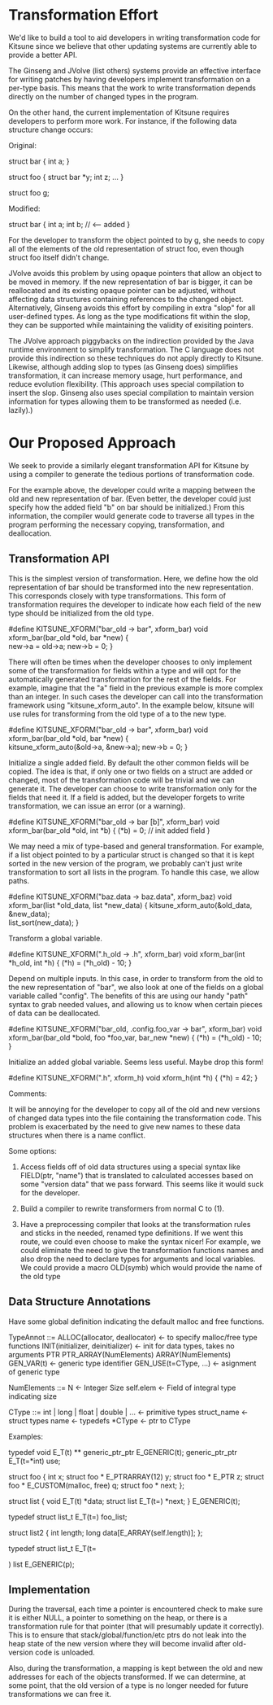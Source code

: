 

Transformation Effort
=====================

We'd like to build a tool to aid developers in writing transformation
code for Kitsune since we believe that other updating systems are
currently able to provide a better API.

The Ginseng and JVolve (list others) systems provide an effective
interface for writing patches by having developers implement
transformation on a per-type basis.  This means that the work to write
transformation depends directly on the number of changed types in the
program.

On the other hand, the current implementation of Kitsune requires
developers to perform more work.  For instance, if the following data
structure change occurs:

Original:

struct bar {
   int a;
} 

struct foo {
   struct bar *y;
   int z;
   ...
}

struct foo g;

Modified:

struct bar {
   int a;
   int b; // <-- added
} 

For the developer to transform the object pointed to by g, she needs
to copy all of the elements of the old representation of struct foo,
even though struct foo itself didn't change.

JVolve avoids this problem by using opaque pointers that allow an
object to be moved in memory.  If the new representation of bar is
bigger, it can be reallocated and its existing opaque pointer can be
adjusted, without affecting data structures containing references to
the changed object.  Alternatively, Ginseng avoids this effort by
compiling in extra "slop" for all user-defined types.  As long as the
type modifications fit within the slop, they can be supported while
maintaining the validity of exisiting pointers.

The JVolve approach piggybacks on the indirection provided by the Java
runtime environment to simplify transformation.  The C language does
not provide this indirection so these techniques do not apply directly
to Kitsune.  Likewise, although adding slop to types (as Ginseng does)
simplifies transformation, it can increase memory usage, hurt
performance, and reduce evolution flexibility.  (This approach uses
special compilation to insert the slop.  Ginseng also uses special
compilation to maintain version information for types allowing them to
be transformed as needed (i.e. lazily).)

Our Proposed Approach
=====================

We seek to provide a similarly elegant transformation API for Kitsune
by using a compiler to generate the tedious portions of transformation
code.

For the example above, the developer could write a mapping between the
old and new representation of bar.  (Even better, the developer could
just specify how the added field "b" on bar should be initialized.)
From this information, the compiler would generate code to traverse
all types in the program performing the necessary copying,
transformation, and deallocation.

Transformation API
------------------

This is the simplest version of transformation.  Here, we define how
the old representation of bar should be transformed into the new
representation.  This corresponds closely with type transformations.
This form of transformation requires the developer to indicate how
each field of the new type should be initialized from the old type.

#define KITSUNE_XFORM("bar_old -> bar", xform_bar)
void xform_bar(bar_old *old, bar *new) 
{  
  new->a = old->a;
  new->b = 0;
}

There will often be times when the developer chooses to only implement
some of the transformation for fields within a type and will opt for
the automatically generated transformation for the rest of the fields.
For example, imagine that the "a" field in the previous example is
more complex than an integer.  In such cases the developer can call
into the transformation framework using "kitsune_xform_auto".  In the
example below, kitsune will use rules for transforming from the old
type of a to the new type.

#define KITSUNE_XFORM("bar_old -> bar", xform_bar)
void xform_bar(bar_old *old, bar *new) 
{  
  kitsune_xform_auto(&old->a, &new->a);
  new->b = 0;
}

Initialize a single added field.  By default the other common fields
will be copied.  The idea is that, if only one or two fields on a
struct are added or changed, most of the transformation code will be
trivial and we can generate it.  The developer can choose to write
transformation only for the fields that need it.  If a field is added,
but the developer forgets to write transformation, we can issue an
error (or a warning).

#define KITSUNE_XFORM("bar_old -> bar [b]", xform_bar)
void xform_bar(bar_old *old, int *b)
{
  (*b) = 0; // init added field
}

We may need a mix of type-based and general transformation.  For
example, if a list object pointed to by a particular struct is changed
so that it is kept sorted in the new version of the program, we
probably can't just write transformation to sort all lists in the
program.  To handle this case, we allow paths.

#define KITSUNE_XFORM("baz.data -> baz.data", xform_baz)
void xform_bar(list *old_data, list *new_data)
{
   kitsune_xform_auto(&old_data, &new_data);   
   list_sort(new_data);
}

Transform a global variable.

#define KITSUNE_XFORM(".h_old -> .h", xform_bar)
void xform_bar(int *h_old, int *h)
{
  (*h) = (*h_old) - 10;
}

Depend on multiple inputs.  In this case, in order to transform from
the old to the new representation of "bar", we also look at one of the
fields on a global variable called "config".  The benefits of this are
using our handy "path" syntax to grab needed values, and allowing us
to know when certain pieces of data can be deallocated.

#define KITSUNE_XFORM("bar_old, .config.foo_var -> bar", xform_bar)
void xform_bar(bar_old *bold, foo *foo_var, bar_new *new)
{
  (*h) = (*h_old) - 10;
}

Initialize an added global variable.  Seems less useful.  Maybe drop
this form!

#define KITSUNE_XFORM(".h", xform_h)
void xform_h(int *h)
{
  (*h) = 42;
}

Comments:

It will be annoying for the developer to copy all of the old and new
versions of changed data types into the file containing the
transformation code.  This problem is exacerbated by the need to give
new names to these data structures when there is a name conflict.

Some options:

1. Access fields off of old data structures using a special syntax
   like FIELD(ptr, "name") that is translated to calculated accesses
   based on some "version data" that we pass forward.  This seems like
   it would suck for the developer.

2. Build a compiler to rewrite transformers from normal C to (1). 

3. Have a preprocessing compiler that looks at the transformation
   rules and sticks in the needed, renamed type definitions.  If we
   went this route, we could even choose to make the syntax nicer!
   For example, we could eliminate the need to give the transformation
   functions names and also drop the need to declare types for
   arguments and local variables.  We could provide a macro OLD(symb)
   which would provide the name of the old type 


Data Structure Annotations
--------------------------

Have some global definition indicating the default malloc and free
functions.

TypeAnnot ::=
   ALLOC(allocator, deallocator)    <- to specify malloc/free type functions
   INIT(initializer, deinitializer) <- init for data types, takes no arguments
   PTR
   PTR_ARRAY(NumElements)
   ARRAY(NumElements)
   GEN_VAR(t)                       <- generic type identifier
   GEN_USE(t=CType, ...)            <- asignment of generic type

NumElements ::= 
   N                    <- Integer Size
   self.elem            <- Field of integral type indicating size

CType ::=
   int | long | float | double | ...    <- primitive types
   struct_name                          <- struct types
   name                                 <- typedefs
   *CType                               <- ptr to CType


Examples:

typedef void E_T(t) ** generic_ptr_ptr E_GENERIC(t);
generic_ptr_ptr E_T(t=*int) use;

struct foo {
  int x;
  struct foo * E_PTRARRAY(12) y;
  struct foo * E_PTR z;
  struct foo * E_CUSTOM(malloc, free) q;
  struct foo * next;
};

struct list {
  void E_T(t) *data;
  struct list E_T(t=<t>) *next;
} E_GENERIC(t);

typedef struct list_t E_T(t=<struct foo>) foo_list;

struct list2 {
  int length;
  long data[E_ARRAY(self.length)];
};

typedef struct list_t E_T(t=<p>) list E_GENERIC(p);



Implementation
--------------

During the traversal, each time a pointer is encountered check to make
sure it is either NULL, a pointer to something on the heap, or there
is a transformation rule for that pointer (that will presumably update
it correctly).  This is to ensure that stack/global/function/etc ptrs
do not leak into the heap state of the new version where they will
become invalid after old-version code is unloaded.

Also, during the transformation, a mapping is kept between the old and
new addresses for each of the objects transformed.  If we can
determine, at some point, that the old version of a type is no longer
needed for future transformations we can free it.